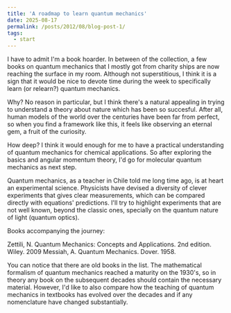 ```yaml
---
title: 'A roadmap to learn quantum mechanics'
date: 2025-08-17
permalink: /posts/2012/08/blog-post-1/
tags:
  - start
---
```


I have to admit I'm a book hoarder. In between of the collection, a few books on quantum mechanics that I mostly got from charity ships are now reaching the surface in my room. Although not superstitious, I think it is a sign that it would be nice to devote time during the week to specifically learn (or relearn?) quantum mechanics.

Why? No reason in particular, but I think there's a natural appealing in trying to understand a theory about nature which has been so succesful. After all, human models of the world over the centuries have been far from perfect, so when you find a framework like this, it feels like observing an eternal gem, a fruit of the curiosity.

How deep? I think it would enough for me to have a practical understanding of quantum mechanics for chemical applications. So after exploring the basics and angular momentum theory, I'd go for molecular quantum mechanics as next step.

Quantum mechanics, as a teacher in Chile told me long time ago, is at heart an experimental science. Physicists have devised a diversity of clever experiments that gives clear measurements, which can be compared directly with equations' predictions. I'll try to highlight experiments that are not well known, beyond the classic ones, specially on the quantum nature of light (quantum optics).

Books accompanying the journey:

Zettili, N. Quantum Mechanics: Concepts and Applications. 2nd edition. Wiley. 2009
Messiah, A. Quantum Mechanics. Dover. 1958.

You can notice that there are old books in the list. The mathematical formalism of quantum mechanics reached a maturity on the 1930's, so in theory any book on the subsequent decades should contain the necessary material. However, I'd like to also compare how the teaching of quantum mechanics in textbooks has evolved over the decades and if any nomenclature have changed substantially.
